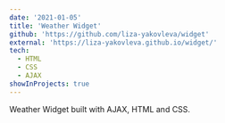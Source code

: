 ```yaml
---
date: '2021-01-05'
title: 'Weather Widget'
github: 'https://github.com/liza-yakovleva/widget'
external: 'https://liza-yakovleva.github.io/widget/'
tech:
  - HTML
  - CSS
  - AJAX
showInProjects: true
---
```


Weather Widget built with AJAX, HTML and CSS.
